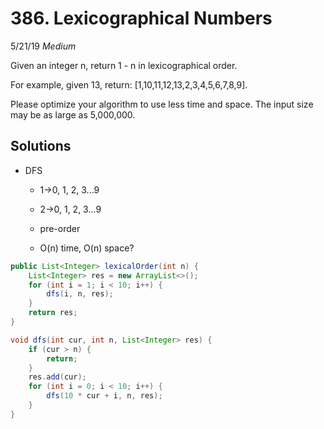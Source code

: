 # 386. Lexicographical Numbers
5/21/19
*Medium*

Given an integer n, return 1 - n in lexicographical order.

For example, given 13, return: [1,10,11,12,13,2,3,4,5,6,7,8,9].

Please optimize your algorithm to use less time and space. The input size may be as large as 5,000,000.

## Solutions
- DFS
  - 1->0, 1, 2, 3...9
  - 2->0, 1, 2, 3...9
  - pre-order

  - O(n) time, O(n) space?
  
```Java
public List<Integer> lexicalOrder(int n) {
    List<Integer> res = new ArrayList<>();
    for (int i = 1; i < 10; i++) {
        dfs(i, n, res);
    }
    return res;
}

void dfs(int cur, int n, List<Integer> res) {
    if (cur > n) {
        return;
    }
    res.add(cur);
    for (int i = 0; i < 10; i++) {
        dfs(10 * cur + i, n, res);
    }
}
```
